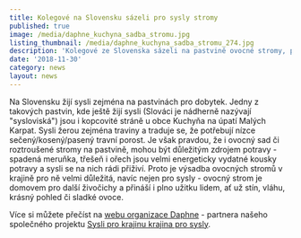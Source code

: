 ```yaml
---
title: Kolegové na Slovensku sázeli pro sysly stromy
published: true
image: /media/daphne_kuchyna_sadba_stromu.jpg
listing_thumbnail: /media/daphne_kuchyna_sadba_stromu_274.jpg
description: 'Kolegové ze Slovenska sázeli na pastvině ovocné stromy, pomáhají tím syslům.'
date: '2018-11-30'
category: news
layout: news
---
```

Na Slovensku žijí sysli zejména na pastvinách pro dobytek. Jedny z takových pastvin, kde ještě žijí sysli (Slováci je nádherně nazývají "sysloviská") jsou i kopcovité stráně u obce Kuchyňa na úpatí Malých Karpat. Sysli žerou zejména traviny a traduje se, že potřebují nízce sečený/kosený/pasený travní porost. Je však pravdou, že i ovocný sad či roztroušené stromy na pastvině, mohou být důležitým zdrojem potravy - spadená meruňka, třešeň i ořech jsou velmi energeticky vydatné kousky potravy a sysli se na nich rádi přiživí. Proto je výsadba ovocných stromů v krajině pro ně velmi důležitá, navíc nejen pro sysly - ovocný strom je domovem pro další živočichy a přináší i plno užitku lidem, ať už stín, vláhu, krásný pohled či sladké ovoce. 

Více si můžete přečíst na [webu organizace Daphne](<  daphne.sk/12-11-2018-vysadzali-sme-dlhoveke-ovocne-stromy/>) - partnera našeho společného projektu [Sysli pro krajinu krajina pro sysly](/projekty/sysli-pro-krajinu-krajina-pro-sysly).
